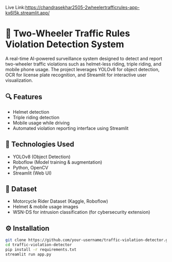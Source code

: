 Live Link:https://chandrasekhar2505-2wheelertrafficrules-app-kx6l5k.streamlit.app/


# 🚦 Two-Wheeler Traffic Rules Violation Detection System

A real-time AI-powered surveillance system designed to detect and report two-wheeler traffic violations such as helmet-less riding, triple riding, and mobile phone usage. The project leverages YOLOv8 for object detection, OCR for license plate recognition, and Streamlit for interactive user visualization.

## 🔍 Features

- Helmet detection
- Triple riding detection
- Mobile usage while driving
- Automated violation reporting interface using Streamlit

## 🧠 Technologies Used

- YOLOv8 (Object Detection)
- Roboflow (Model training & augmentation)
- Python, OpenCV
- Streamlit (Web UI)

## 📁 Dataset

- Motorcycle Rider Dataset (Kaggle, Roboflow)
- Helmet & mobile usage images
- WSN-DS for intrusion classification (for cybersecurity extension)

## ⚙️ Installation

```bash
git clone https://github.com/your-username/traffic-violation-detector.git
cd traffic-violation-detector
pip install -r requirements.txt
streamlit run app.py
